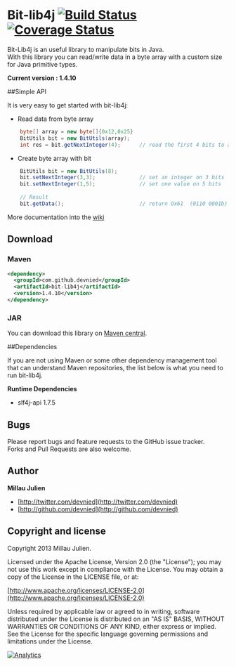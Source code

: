 Bit-lib4j [![Build Status](https://travis-ci.org/devnied/Bit-lib4j.png?branch=master)](https://travis-ci.org/devnied/Bit-lib4j) [![Coverage Status](https://coveralls.io/repos/devnied/Bit-lib4j/badge.png?branch=master)](https://coveralls.io/r/devnied/Bit-lib4j?branch=master)
========

Bit-Lib4j is an useful library to manipulate bits in Java.<br/>
With this library you can read/write data in a byte array with a custom size for Java primitive types.

<b>Current version : 1.4.10</b> 

##Simple API

It is very easy to get started with bit-lib4j:

* Read data from byte array

```java
	byte[] array = new byte[]{0x12,0x25}
	BitUtils bit = new BitUtils(array);
	int res = bit.getNextInteger(4);      // read the first 4 bits to an integer
```

* Create byte array with bit

```java
	BitUtils bit = new BitUtils(8);
	bit.setNextInteger(3,3);			  // set an integer on 3 bits
	bit.setNextInteger(1,5);		      // set one value on 5 bits
	
	// Result
	bit.getData();                        // return Ox61  (0110 0001b)
```

More documentation into the [wiki](https://github.com/devnied/Bit-lib4j/wiki)

## Download

### Maven

```xml
<dependency>
  <groupId>com.github.devnied</groupId>
  <artifactId>bit-lib4j</artifactId>
  <version>1.4.10</version>
</dependency>
```

### JAR

You can download this library on [Maven central](http://search.maven.org/#search%7Cga%7C1%7Cbit-lib4j).

##Dependencies

If you are not using Maven or some other dependency management tool that can understand Maven repositories, the list below is what you need to run bit-lib4j.

**Runtime Dependencies**
* slf4j-api 1.7.5

## Bugs

Please report bugs and feature requests to the GitHub issue tracker.<br/>
Forks and Pull Requests are also welcome.

## Author

**Millau Julien**

+ [http://twitter.com/devnied](http://twitter.com/devnied)
+ [http://github.com/devnied](http://github.com/devnied)


## Copyright and license

Copyright 2013 Millau Julien.

Licensed under the Apache License, Version 2.0 (the "License");
you may not use this work except in compliance with the License.
You may obtain a copy of the License in the LICENSE file, or at:

  [http://www.apache.org/licenses/LICENSE-2.0](http://www.apache.org/licenses/LICENSE-2.0)

Unless required by applicable law or agreed to in writing, software
distributed under the License is distributed on an "AS IS" BASIS,
WITHOUT WARRANTIES OR CONDITIONS OF ANY KIND, either express or implied.
See the License for the specific language governing permissions and
limitations under the License.

[![Analytics](https://ga-beacon.appspot.com/UA-19411627-5/Bit-lib4j/index)](https://github.com/igrigorik/ga-beacon)
